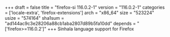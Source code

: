 +++
draft = false
title = "firefox-si 116.0.2-1"
version = "116.0.2-1"
categories = ['locale-extra', 'firefox-extensions']
arch = "x86_64"
size = "523224"
usize = "574164"
sha1sum = "ad144ac9c3e28206a88cb1aba2807d89b5fa10dd"
depends = "['firefox>=116.0.2']"
+++
Sinhala language support for Firefox